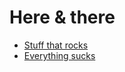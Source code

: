# Here & there

- [Stuff that rocks](https://suckless.org/rocks/)
- [Everything sucks](http://harmful.cat-v.org/software/)


<!-- - [Thesis](tesi.md) -->
<!-- - [Tables](tables.md) -->
<!-- - [UCD MSc](ucd.md) -->
